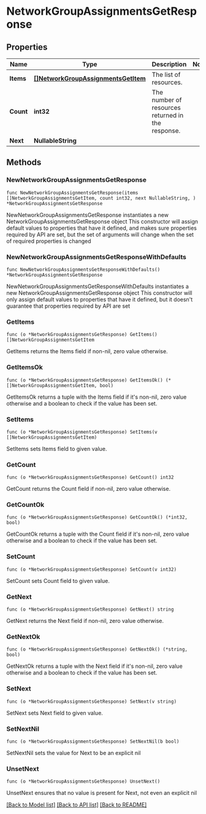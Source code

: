 # NetworkGroupAssignmentsGetResponse

## Properties

Name | Type | Description | Notes
------------ | ------------- | ------------- | -------------
**Items** | [**[]NetworkGroupAssignmentsGetItem**](NetworkGroupAssignmentsGetItem.md) | The list of resources. | 
**Count** | **int32** | The number of resources returned in the response. | 
**Next** | **NullableString** |  | 

## Methods

### NewNetworkGroupAssignmentsGetResponse

`func NewNetworkGroupAssignmentsGetResponse(items []NetworkGroupAssignmentsGetItem, count int32, next NullableString, ) *NetworkGroupAssignmentsGetResponse`

NewNetworkGroupAssignmentsGetResponse instantiates a new NetworkGroupAssignmentsGetResponse object
This constructor will assign default values to properties that have it defined,
and makes sure properties required by API are set, but the set of arguments
will change when the set of required properties is changed

### NewNetworkGroupAssignmentsGetResponseWithDefaults

`func NewNetworkGroupAssignmentsGetResponseWithDefaults() *NetworkGroupAssignmentsGetResponse`

NewNetworkGroupAssignmentsGetResponseWithDefaults instantiates a new NetworkGroupAssignmentsGetResponse object
This constructor will only assign default values to properties that have it defined,
but it doesn't guarantee that properties required by API are set

### GetItems

`func (o *NetworkGroupAssignmentsGetResponse) GetItems() []NetworkGroupAssignmentsGetItem`

GetItems returns the Items field if non-nil, zero value otherwise.

### GetItemsOk

`func (o *NetworkGroupAssignmentsGetResponse) GetItemsOk() (*[]NetworkGroupAssignmentsGetItem, bool)`

GetItemsOk returns a tuple with the Items field if it's non-nil, zero value otherwise
and a boolean to check if the value has been set.

### SetItems

`func (o *NetworkGroupAssignmentsGetResponse) SetItems(v []NetworkGroupAssignmentsGetItem)`

SetItems sets Items field to given value.


### GetCount

`func (o *NetworkGroupAssignmentsGetResponse) GetCount() int32`

GetCount returns the Count field if non-nil, zero value otherwise.

### GetCountOk

`func (o *NetworkGroupAssignmentsGetResponse) GetCountOk() (*int32, bool)`

GetCountOk returns a tuple with the Count field if it's non-nil, zero value otherwise
and a boolean to check if the value has been set.

### SetCount

`func (o *NetworkGroupAssignmentsGetResponse) SetCount(v int32)`

SetCount sets Count field to given value.


### GetNext

`func (o *NetworkGroupAssignmentsGetResponse) GetNext() string`

GetNext returns the Next field if non-nil, zero value otherwise.

### GetNextOk

`func (o *NetworkGroupAssignmentsGetResponse) GetNextOk() (*string, bool)`

GetNextOk returns a tuple with the Next field if it's non-nil, zero value otherwise
and a boolean to check if the value has been set.

### SetNext

`func (o *NetworkGroupAssignmentsGetResponse) SetNext(v string)`

SetNext sets Next field to given value.


### SetNextNil

`func (o *NetworkGroupAssignmentsGetResponse) SetNextNil(b bool)`

 SetNextNil sets the value for Next to be an explicit nil

### UnsetNext
`func (o *NetworkGroupAssignmentsGetResponse) UnsetNext()`

UnsetNext ensures that no value is present for Next, not even an explicit nil

[[Back to Model list]](../README.md#documentation-for-models) [[Back to API list]](../README.md#documentation-for-api-endpoints) [[Back to README]](../README.md)


